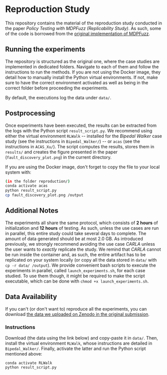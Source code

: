 # Reproduction Study

This repository contains the material of the reproduction study conducted in the paper *Policy Testing with MDPFuzz (Replicability Study)*.
As such, some of the code is borrowed from the [original implementation of MDPFuzz](https://github.com/Qi-Pang/MDPFuzz).

## Running the experiments

The repository is structured as the original one, where the case studies are implemented in dedicated folders.
Navigate to each of them and follow the instructions to run the methods.
If you are not using the Docker image, they detail how to manually install the Python virtual environments.
If not, make sure to have the correct environment activated as well as being in the correct folder before proceeding the experiments.
<!-- We had to make changes in the original code and updated the README files accordingly.
Nevertheless, we kept the original instructions (`ORIGINAL_README.md`). -->
By default, the executions log the data under `data/`.

## Postprocessing

Once experiments have been executed, the results can be extracted from the logs with the Python script `result_script.py`.
We recommend using either the virtual environment `RLWalk` -- installed for the *Bipedal Walker* case study (see the instructions in `Bipedal_Walker/`) -- or `acas` (see the instructions in `ACAS_Xu/`).
The script computes the results, stores them in `results/` and creates the figure presented in the paper (`fault_discovery_plot.png`) in the current directory.

If you are using the Docker image, don't forget to copy the file to your local system with:
```bash
(in the folder reproduction/)
conda activate acas
python result_script.py
cp fault_discovery_plot.png /output
```

<!-- ## Data Availability

The data used in the paper is available on [Zenodo](https://zenodo.org/records/10910437). -->

## Additional Notes

The experiments all share the same protocol, which consists of **2 hours** of initialization and **12 hours** of testing.
As such, unless the use cases are run in parallel, this entire study could take several days to complete.
The amount of data generated should be at most 2.0 GB.
As introduced previously, we strongly recommend avoiding the use case *CARLA* unless the user wants to *exactly* replicate the study.
We remind that *CARLA* cannot be run inside the container and, as such, the entire artifact has to be replicated on your system locally (or copy all the data stored in `data/` with `cp -r data/ /output`).
We provide convenient bash scripts to execute the experiments in parallel, called `launch_experiments.sh`, for each case studied.
To use them though, it might be required to make the script executable, which can be done with `chmod +x launch_experiments.sh`.

## Data Availability

If you can't (or don't want to) reproduce all the experiments, you can download [the data we uploaded on Zenodo in the original submission](https://zenodo.org/records/10910437).

### Instructions

Download (the data using the link below) and copy-paste it in `data/`.
Then, install the virtual environment `RLWalk`, whose instructions are detailed in `Bipedal_Walker/`.
Finally, activate the latter and run the Python script mentioned above:
```
conda activate RLWalk
python result_script.py
```